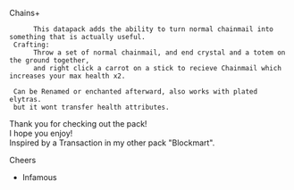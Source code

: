 Chains+
     
          This datapack adds the ability to turn normal chainmail into something that is actually useful.
     Crafting:
          Throw a set of normal chainmail, and end crystal and a totem on the ground together,
          and right click a carrot on a stick to recieve Chainmail which increases your max health x2.
          
     Can be Renamed or enchanted afterward, also works with plated elytras.  
     but it wont transfer health attributes.
     
Thank you for checking out the pack!  
I hope you enjoy!  
Inspired by a Transaction in my other pack "Blockmart".

Cheers  
- Infamous
